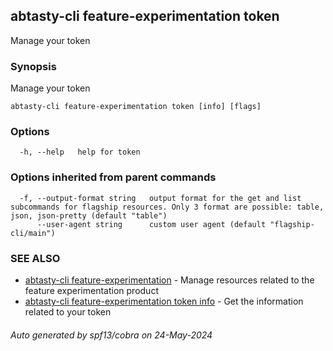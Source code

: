## abtasty-cli feature-experimentation token

Manage your token

### Synopsis

Manage your token

```
abtasty-cli feature-experimentation token [info] [flags]
```

### Options

```
  -h, --help   help for token
```

### Options inherited from parent commands

```
  -f, --output-format string   output format for the get and list subcommands for flagship resources. Only 3 format are possible: table, json, json-pretty (default "table")
      --user-agent string      custom user agent (default "flagship-cli/main")
```

### SEE ALSO

* [abtasty-cli feature-experimentation](abtasty-cli_feature-experimentation.md)	 - Manage resources related to the feature experimentation product
* [abtasty-cli feature-experimentation token info](abtasty-cli_feature-experimentation_token_info.md)	 - Get the information related to your token

###### Auto generated by spf13/cobra on 24-May-2024

